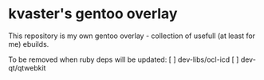 # kvaster's gentoo overlay

This repository is my own gentoo overlay - collection of usefull (at least for me) ebuilds.

To be removed when ruby deps will be updated:
[ ] dev-libs/ocl-icd
[ ] dev-qt/qtwebkit
